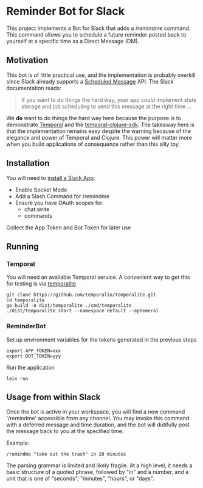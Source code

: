 # Reminder Bot for Slack

This project implements a Bot for Slack that adds a /remindme command.  This command allows you to schedule a future reminder posted back to yourself at a specific time as a Direct Message (DM).

## Motivation

This bot is of little practical use, and the implementation is probably overkill since Slack already supports a [Scheduled Message](https://api.slack.com/messaging/scheduling) API.  The Slack documentation reads:

> If you want to do things the hard way, your app could implement state storage and job scheduling to send this message at the right time ...

We **do** want to do things the hard way here because the purpose is to demonstrate [Temporal](https://temporal.io/) and the [temporal-clojure-sdk](https://github.com/manetu/temporal-clojure-sdk).  The takeaway here is that the implementation remains easy despite the warning because of the elegance and power of Temporal and Clojure.  This power will matter more when you build applications of consequence rather than this silly toy.

## Installation

You will need to [install a Slack App](https://api.slack.com/authentication/basics):

- Enable Socket Mode
- Add a Slash Command for /remindme
- Ensure you have OAuth scopes for:
  - chat:write
  - commands

Collect the App Token and Bot Token for later use

## Running

### Temporal

You will need an available Temporal service.  A convenient way to get this for testing is via [temporalite](https://github.com/temporalio/temporalite)

```shell
git clone https://github.com/temporalio/temporalite.git
cd temporalite
go build -o dist/temporalite ./cmd/temporalite
./dist/temporalite start --namespace default --ephemeral
```

### ReminderBot

Set up environment variables for the tokens generated in the previous steps

```shell
export APP_TOKEN=xxx
export BOT_TOKEN=yyy
```

Run the application

```shell
lein run
```

## Usage from within Slack

Once the bot is active in your workspace, you will find a new command '/remindme' accessible from any channel.  You may invoke this command with a deferred message and time duration, and the bot will dutifully post the message back to you at the specified time.

Example:

```shell
/remindme "take out the trash" in 20 minutes
```

The parsing grammar is limited and likely fragile.  At a high level, it needs a basic structure of a quoted phrase, followed by "in" and a number, and a unit that is one of "seconds", "minutes", "hours", or "days".
